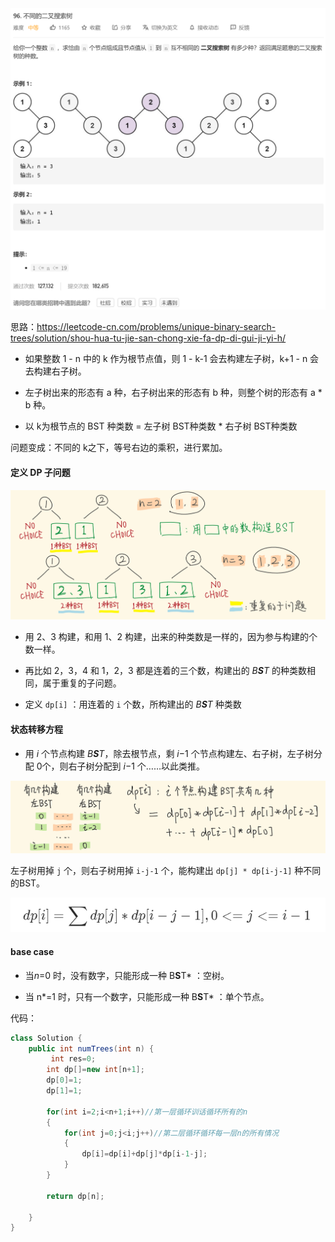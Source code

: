 <img src="Untitled.assets/image-20210528204753209.png" alt="image-20210528204753209" style="zoom:50%;" />

思路：https://leetcode-cn.com/problems/unique-binary-search-trees/solution/shou-hua-tu-jie-san-chong-xie-fa-dp-di-gui-ji-yi-h/

- 如果整数 1 - n 中的 k 作为根节点值，则 1 - k-1 会去构建左子树，k+1 - n 会去构建右子树。
- 左子树出来的形态有 a 种，右子树出来的形态有 b 种，则整个树的形态有 a * b 种。

- 以 k为根节点的 BST 种类数 = 左子树 BST种类数 * 右子树 BST种类数

问题变成：不同的 k之下，等号右边的乘积，进行累加。

#### 定义 DP 子问题

![image.png](Untitled.assets/05c10979d187a4b285b21a3681e953674c30f3e6446135f9502488b2544900e3-image.png)

- 用 2、3 构建，和用 1、2 构建，出来的种类数是一样的，因为参与构建的个数一样。

- 再比如 2，3，4 和 1，2，3 都是连着的三个数，构建出的 *B**S**T* 的种类数相同，属于重复的子问题。

- 定义 `dp[i]` ：用连着的 `i` 个数，所构建出的 *B**S**T* 种类数

#### 状态转移方程

- 用 *i* 个节点构建 *B**S**T*，除去根节点，剩 *i*−1 个节点构建左、右子树，左子树分配 0个，则右子树分配到 *i*−1 个……以此类推。

![image.png](Untitled.assets/a4d9d01db1e7abfcc3a047723b17bcb69ab9085cdf22d49955a34ba9d054ae85-image.png)

左子树用掉 `j` 个，则右子树用掉 `i-j-1` 个，能构建出 `dp[j] * dp[i-j-1]` 种不同的BST。

![image-20210528205159832](Untitled.assets/image-20210528205159832.png)

#### base case

- 当*n*=0 时，没有数字，只能形成一种 B**S**T* ：空树。

- 当 n*=1 时，只有一个数字，只能形成一种 B**S**T* ：单个节点。

代码：

```java
class Solution {
    public int numTrees(int n) {
         int res=0;
        int dp[]=new int[n+1];
        dp[0]=1;
        dp[1]=1;

        for(int i=2;i<n+1;i++)//第一层循环训话循环所有的n
        {
            for(int j=0;j<i;j++)//第二层循环循环每一层n的所有情况
            {
                dp[i]=dp[i]+dp[j]*dp[i-1-j];
            }
        }
        
        return dp[n];

    }
}
```

